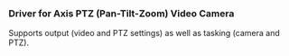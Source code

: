 ### Driver for Axis PTZ (Pan-Tilt-Zoom) Video Camera
Supports output (video and PTZ settings) as well as tasking (camera and PTZ).
